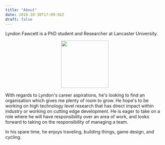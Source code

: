 ```yaml
---
title: "About"
date: 2018-10-30T17:09:56Z
draft: false
---
```


Lyndon Fawcett is a PhD student and Researcher at Lancaster University.

<div style="text-align:center"><img height='150' src ="https://avatars2.githubusercontent.com/u/5150703?s=400&u=999e3081cdb0833bc3c256301136e65bd4d98849&v=4" /></div>

With regards to Lyndon's career aspirations, he's looking to find an organisation which gives me plenty of room to grow. He hope's to be working on high technology level research that has direct impact within industry or working on cutting edge development. He is eager to take on a role where he will have responsibility over an area of work, and looks forward to taking on the responsibility of managing a team.

In his spare time, he enjoys traveling, building things, game design, and cycling.
